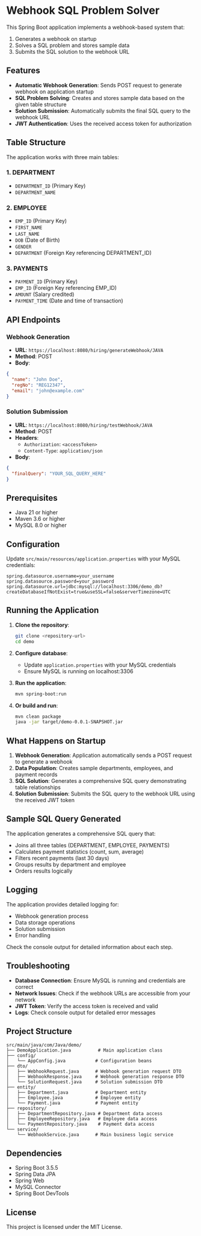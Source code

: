 # Webhook SQL Problem Solver

This Spring Boot application implements a webhook-based system that:
1. Generates a webhook on startup
2. Solves a SQL problem and stores sample data
3. Submits the SQL solution to the webhook URL

## Features

- **Automatic Webhook Generation**: Sends POST request to generate webhook on application startup
- **SQL Problem Solving**: Creates and stores sample data based on the given table structure
- **Solution Submission**: Automatically submits the final SQL query to the webhook URL
- **JWT Authentication**: Uses the received access token for authorization

## Table Structure

The application works with three main tables:

### 1. DEPARTMENT
- `DEPARTMENT_ID` (Primary Key)
- `DEPARTMENT_NAME`

### 2. EMPLOYEE
- `EMP_ID` (Primary Key)
- `FIRST_NAME`
- `LAST_NAME`
- `DOB` (Date of Birth)
- `GENDER`
- `DEPARTMENT` (Foreign Key referencing DEPARTMENT_ID)

### 3. PAYMENTS
- `PAYMENT_ID` (Primary Key)
- `EMP_ID` (Foreign Key referencing EMP_ID)
- `AMOUNT` (Salary credited)
- `PAYMENT_TIME` (Date and time of transaction)

## API Endpoints

### Webhook Generation
- **URL**: `https://localhost:8080/hiring/generateWebhook/JAVA`
- **Method**: POST
- **Body**:
```json
{
  "name": "John Doe",
  "regNo": "REG12347",
  "email": "john@example.com"
}
```

### Solution Submission
- **URL**: `https://localhost:8080/hiring/testWebhook/JAVA`
- **Method**: POST
- **Headers**:
  - `Authorization`: `<accessToken>`
  - `Content-Type`: `application/json`
- **Body**:
```json
{
  "finalQuery": "YOUR_SQL_QUERY_HERE"
}
```

## Prerequisites

- Java 21 or higher
- Maven 3.6 or higher
- MySQL 8.0 or higher

## Configuration

Update `src/main/resources/application.properties` with your MySQL credentials:

```properties
spring.datasource.username=your_username
spring.datasource.password=your_password
spring.datasource.url=jdbc:mysql://localhost:3306/demo_db?createDatabaseIfNotExist=true&useSSL=false&serverTimezone=UTC
```

## Running the Application

1. **Clone the repository**:
   ```bash
   git clone <repository-url>
   cd demo
   ```

2. **Configure database**:
   - Update `application.properties` with your MySQL credentials
   - Ensure MySQL is running on localhost:3306

3. **Run the application**:
   ```bash
   mvn spring-boot:run
   ```

4. **Or build and run**:
   ```bash
   mvn clean package
   java -jar target/demo-0.0.1-SNAPSHOT.jar
   ```

## What Happens on Startup

1. **Webhook Generation**: Application automatically sends a POST request to generate a webhook
2. **Data Population**: Creates sample departments, employees, and payment records
3. **SQL Solution**: Generates a comprehensive SQL query demonstrating table relationships
4. **Solution Submission**: Submits the SQL query to the webhook URL using the received JWT token

## Sample SQL Query Generated

The application generates a comprehensive SQL query that:
- Joins all three tables (DEPARTMENT, EMPLOYEE, PAYMENTS)
- Calculates payment statistics (count, sum, average)
- Filters recent payments (last 30 days)
- Groups results by department and employee
- Orders results logically

## Logging

The application provides detailed logging for:
- Webhook generation process
- Data storage operations
- Solution submission
- Error handling

Check the console output for detailed information about each step.

## Troubleshooting

- **Database Connection**: Ensure MySQL is running and credentials are correct
- **Network Issues**: Check if the webhook URLs are accessible from your network
- **JWT Token**: Verify the access token is received and valid
- **Logs**: Check console output for detailed error messages

## Project Structure

```
src/main/java/com/Java/demo/
├── DemoApplication.java          # Main application class
├── config/
│   └── AppConfig.java           # Configuration beans
├── dto/
│   ├── WebhookRequest.java      # Webhook generation request DTO
│   ├── WebhookResponse.java     # Webhook generation response DTO
│   └── SolutionRequest.java     # Solution submission DTO
├── entity/
│   ├── Department.java          # Department entity
│   ├── Employee.java            # Employee entity
│   └── Payment.java             # Payment entity
├── repository/
│   ├── DepartmentRepository.java # Department data access
│   ├── EmployeeRepository.java   # Employee data access
│   └── PaymentRepository.java    # Payment data access
└── service/
    └── WebhookService.java      # Main business logic service
```

## Dependencies

- Spring Boot 3.5.5
- Spring Data JPA
- Spring Web
- MySQL Connector
- Spring Boot DevTools

## License

This project is licensed under the MIT License.
